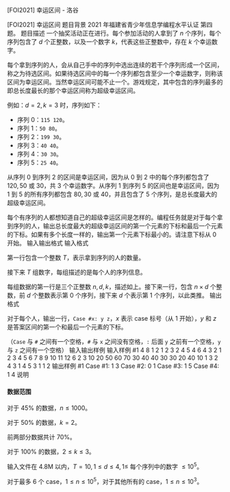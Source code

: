 



[FOI2021] 幸运区间 - 洛谷














[FOI2021] 幸运区间
题目背景
2021 年福建省青少年信息学编程水平认证 第四题。
题目描述
一个抽奖活动正在进行。每个参加活动的人拿到了 $n$ 个序列，每个序列包含了 $d$ 个正整数，以及一个数字 $k$，代表这些正整数中，存在 $k$ 个幸运数字。

每个拿到序列的人，会从自己手中的序列中选出连续的若干个序列形成一个区间，称之为待选区间。如果待选区间中的每一个序列都包含至少一个幸运数字，则称该区间为幸运区间。当然幸运区间可能不止一个。游戏规定，其中包含的序列最多的即总长度最长的那个幸运区间称为超级幸运区间。

例如：$d=2,k=3$ 时，序列如下：

- 序列 $0$：``115 120``。
- 序列 $1$：``50 80``。
- 序列 $2$：``199 30``。
- 序列 $3$：``40 40``。
- 序列 $4$：``30 30``。
- 序列 $5$：``25 40``。

从序列 $0$ 到序列 $2$ 的区间是幸运区间，因为从 $0$ 到 $2$ 中的每个序列都包含了 $120,50$ 或 $30$，共 $3$ 个幸运数字。从序列 $1$ 到序列 $5$ 的区间也是幸运区间，因为 $1$ 到 $5$ 的所有序列都包含 $80,30$ 或 $40$，并且包含了 $5$ 个序列，是总长度最大的超级幸运区间。

每个有序列的人都想知道自己的超级幸运区间是怎样的。编程任务就是对于每个拿到序列的人，输出总长度最大的超级幸运区间的第一个元素的下标和最后一个元素的下标。如果有多个长度一样的，输出第一个元素下标最小的。请注意下标从 $0$ 开始。
输入输出格式
输入格式

第一行包含一个整数 $T$，表示拿到序列的人的数量。

接下来 $T$ 组数字，每组描述的是每个人的序列信息。

每组数据的第一行是三个正整数 $n,d,k$，描述如上。接下来一行，包含 $n\times d$ 个整数，前 $d$ 个整数表示第 $0$ 个序列，接下来 $d$ 个表示第 $1$ 个序列，以此类推。
输出格式

对于每个人，输出一行，``Case #x: y z``，$x$ 表示 $\text{case}$ 标号（从 $1$ 开始），$y$ 和 $z$ 是答案区间的第一个和最后一个元素的下标。

（``Case`` 与 ``#`` 之间有一个空格，``#`` 与 ``x`` 之间没有空格，``:`` 后面 ``y`` 之前有一个空格，``y`` 与 ``z`` 之间有一个空格）
输入输出样例
输入样例 #1
4
8 1 2
1 2 3 2 4 5 4 6
4 3 2
1 2 3 4 5 6 7 8 9 10 11 12
6 2 3
10 20 50 60 70 30 40 40 30 30 20 40
10 1 3
2 4 3 1 4 5 3 1 1 2
输出样例 #1
Case #1: 1 3
Case #2: 0 1
Case #3: 1 5
Case #4: 1 4
说明
#### 数据范围

对于 $45\%$ 的数据，$n\le1000$。

对于 $50\%$ 的数据，$k=2$。

前两部分数据共计 $70\%$。

对于 $100\%$ 的数据，$2\le k\le 3$。

输入文件在 $\text{4.8M}$ 以内，$T=10,1\le d\le 4,1\le$ 每个序列中的数字 $\le10^5$。

对于最多 $6$ 个 $\text{case}$，$1\le n\le 10^5$，对于其他所有的 $\text{case}$，$1\le n\le 10^3$。






